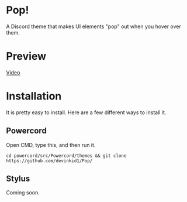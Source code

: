 # Pop!

A Discord theme that makes UI elements "pop" out when you hover over them.

# Preview

[Video](https://i.imgur.com/1fvOejU.mp4)

# Installation

It is pretty easy to install. Here are a few different ways to install it.

## Powercord

Open CMD, type this, and then run it.
```
cd powercord/src/Powercord/themes && git clone https://github.com/devinkid1/Pop/
```

## Stylus

Coming soon.
